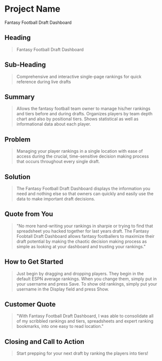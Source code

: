 # Project Name #
Fantasy Football Draft Dashboard

## Heading ##
  > Fantasy Football Draft Dashboard

## Sub-Heading ##
  > Comprehensive and interactive single-page rankings for quick reference during live drafts

## Summary ##
  > Allows the fantasy football team owner to manage his/her rankings and tiers before and during drafts.  Organizes players by team depth chart and also by positional tiers.  Shows statistical as well as informational data about each player.  

## Problem ##
  > Managing your player rankings in a single location with ease of access during the crucial, time-sensitive decision making process that occurs throughout every single draft.  

## Solution ##
  > The Fantasy Football Draft Dashboard displays the information you need and nothing else so that owners can quickly and easily use the data to make important draft decisions.  

## Quote from You ##
  > "No more hand-writing your rankings in sharpie or trying to find that spreadsheet you hacked together for last years draft.  The Fantasy Foobtall Draft Dashboard allows fantasy footballers to maximize their draft potential by making the chaotic decision making process as simple as looking at your dashboard and trusting your rankings."

## How to Get Started ##
  > Just begin by dragging and dropping players.  They begin in the default ESPN average rankings.  When you change them, simply put in your username and press Save.  To show old rankings, simply put your username in the Display field and press Show.

## Customer Quote ##
  > "With Fantasy Football Draft Dashboard, I was able to consolidate all of my scribbled rankings and tiers, spreadsheets and expert ranking bookmarks, into one easy to read location."

## Closing and Call to Action ##
  > Start prepping for your next draft by ranking the players into tiers!